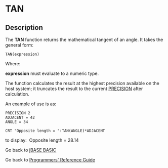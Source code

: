 # TAN

<PageHeader />

## Description

The **TAN** function returns the mathematical tangent of an angle. It takes the general form:

```
TAN(expression)
```

Where:

**expression** must evaluate to a numeric type.

The function calculates the result at the highest precision available on the host system; it truncates the result to the current [PRECISION](./../precision) after calculation.

An example of use is as:

```
PRECISION 2
ADJACENT = 42
ANGLE = 34

CRT "Opposite length = ":TAN(ANGLE)*ADJACENT
```

to display:  Opposite length = 28.14

Go back to [jBASE BASIC](./../README.md)

Go back to [Programmers' Reference Guide](./../../reference-guides/jbc/README.md)

  
<PageFooter />
